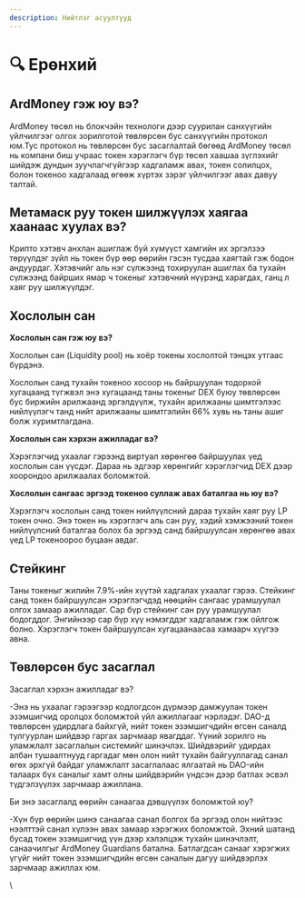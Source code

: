 ```yaml
---
description: Нийтлэг асуултууд
---
```


# 🔍 Ерөнхий

## **ArdMoney гэж юу вэ**?&#x20;

ArdMoney төсөл нь блокчэйн технологи дээр суурилан санхүүгийн үйлчилгээг олгох зорилготой төвлөрсөн бус санхүүгийн протокол юм.Тус протокол нь төвлөрсөн бус засаглалтай бөгөөд ArdMoney төсөл нь компани биш учраас токен хэрэглэгч бүр төсөл хаашаа зүглэхийг шийдэж дундын зуучлагчгүйгээр хадгаламж авах, токен солилцох, болон токеноо хадгалаад өгөөж хүртэх зэрэг үйлчилгээг авах давуу талтай.

## **Метамаск руу токен шилжүүлэх хаягаа хаанаас хуулах вэ?**&#x20;

Крипто хэтэвч анхлан ашиглаж буй хүмүүст хамгийн их эргэлзээ төрүүлдэг зүйл нь токен бүр өөр өөрийн гэсэн тусдаа хаягтай гэж бодон андуурдаг. Хэтэвчийг аль нэг сүлжээнд тохируулан ашиглах ба тухайн сүлжээнд байрших ямар ч токеныг хэтэвчний нүүрэнд харагдах, ганц л хаяг руу шилжүүлдэг.&#x20;

## Хослолын сан&#x20;

**Хослолын сан гэж юу вэ?**&#x20;

Хослолын сан (Liquidity pool) нь хоёр токены хослолтой тэнцэх утгаас бүрдэнэ.

Хослолын санд тухайн токеноо хосоор нь байршуулан тодорхой хугацаанд түгжвэл энэ хугацаанд таны токеныг DEX буюу төвлөрсөн бус биржийн арилжаанд эргэлдүүлж, тухайн арилжааны шимтгэлээс нийлүүлэгч танд нийт арилжааны шимтгэлийн 66% хувь нь таны ашиг болж хуримтлагдана.&#x20;

**Хослолын сан хэрхэн ажилладаг вэ?**

Хэрэглэгчид ухаалаг гэрээнд виртуал хөрөнгөө байршуулах үед хослолын сан үүсдэг. Дараа нь эдгээр хөрөнгийг хэрэглэгчид DEX дээр хоорондоо арилжаалах боломжтой.&#x20;

**Хослолын сангаас эргээд токеноо суллаж авах баталгаа нь юу вэ?**&#x20;

Хэрэглэгч хослолын санд токен нийлүүлсний дараа тухайн хаяг руу LP токен очно. Энэ токен нь хэрэглэгч аль сан руу, хэдий хэмжээний токен нийлүүлсний баталгаа болох ба эргээд санд байршуулсан хөрөнгөө авах үед LP токеноороо буцаан авдаг.

## Стейкинг

Таны токеныг жилийн 7.9%-ийн хүүтэй хадгалах ухаалаг гэрээ. Стейкинг санд токен байршуулсан хэрэглэгчдэд нөөцийн сангаас урамшуулал олгох замаар ажилладаг. Сар бүр стейкинг сан руу урамшуулал бодогддог. Энгийнээр сар бүр хүү нэмэгддэг хадгаламж гэж ойлгож болно. Хэрэглэгч токен байршуулсан хугацаанаасаа хамаарч хүүгээ авна.&#x20;

## Төвлөрсөн бус засаглал

Засаглал хэрхэн ажилладаг вэ?&#x20;

&#x20;\-Энэ нь ухаалаг гэрээгээр кодлогдсон дүрмээр дамжуулан токен эзэмшигчид оролцох боломжтой үйл ажиллагааг нэрлэдэг. DAO-д төвлөрсөн удирдлага байхгүй, нийт токен эзэмшигчдийн өгсөн саналд тулгуурлан шийдвэр гаргах зарчмаар явагддаг. Үүний зорилго нь уламжлалт засаглалын системийг шинэчлэх. Шийдвэрийг удирдах албан тушаалтнууд гаргадаг мөн олон нийт тухайн байгууллагад санал өгөх эрхгүй байдаг уламжлалт засаглалаас ялгаатай нь DAO-ийн талаарх бүх саналыг хамт олны шийдвэрийн үндсэн дээр батлах эсвэл түдгэлзүүлэх зарчмаар ажиллана.

Би энэ засаглалд өөрийн санаагаа дэвшүүлэх боломжтой юу?

&#x20;\-Хүн бүр өөрийн шинэ санаагаа санал болгох ба эргээд олон нийтээс нээлттэй санал хүлээн авах замаар хэрэгжих боломжтой. Эхний шатанд бусад токен эзэмшигчид үүн дээр хэлэлцэж тухайн шинэчлэлт, санаачилгыг ArdMoney Guardians батална. Батлагдсан санааг хэрэгжих үгүйг нийт токен эзэмшигчдийн өгсөн саналын дагуу шийдвэрлэх зарчмаар ажиллах юм.

\
